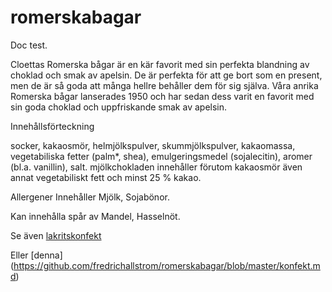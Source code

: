 # romerskabagar
Doc test. 

Cloettas Romerska bågar är en kär favorit med sin perfekta blandning av choklad och smak av apelsin. De är perfekta för att ge bort som en present, men de är så goda att många hellre behåller dem för sig själva.
Våra anrika Romerska bågar lanserades 1950 och har sedan dess varit en favorit med sin goda choklad och uppfriskande smak av apelsin.


Innehållsförteckning


socker, kakaosmör, helmjölkspulver, skummjölkspulver, kakaomassa, vegetabiliska fetter (palm*, shea), emulgeringsmedel (sojalecitin), aromer (bl.a. vanillin), salt. mjölkchokladen innehåller förutom kakaosmör även annat vegetabiliskt fett och minst 25 % kakao.


Allergener
Innehåller Mjölk, Sojabönor.

Kan innehålla spår av Mandel, Hasselnöt.


Se även [lakritskonfekt](../master/konfekt.md)

Eller [denna] (https://github.com/fredrichallstrom/romerskabagar/blob/master/konfekt.md)
